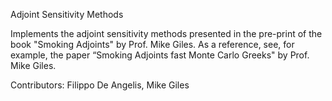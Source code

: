 Adjoint Sensitivity Methods

Implements the adjoint sensitivity methods presented in the pre-print of the book "Smoking Adjoints" by Prof. Mike Giles. 
As a reference, see, for example, the paper “Smoking Adjoints fast Monte Carlo Greeks" by Prof. Mike Giles.  

Contributors: Filippo De Angelis, Mike Giles 
